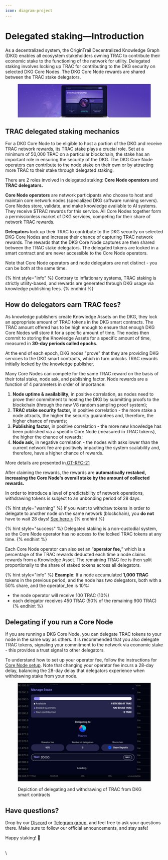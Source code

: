 ```yaml
---
icon: diagram-project
---
```


# Delegated staking—Introduction

As a decentralized system, the OriginTrail Decentralized Knowledge Graph (DKG) enables all ecosystem stakeholders owning TRAC to contribute their economic stake to the functioning of the network for utility. Delegated staking involves locking up TRAC for contributing to the DKG security on selected DKG Core Nodes. The DKG Core Node rewards are shared between the TRAC stake delegators.

<figure><img src="../../.gitbook/assets/Staking updates.png" alt=""><figcaption></figcaption></figure>

## TRAC delegated staking mechanics

For a DKG Core Node to be eligible to host a portion of the DKG and receive TRAC network rewards, its TRAC stake plays a crucial role. Set at a minimum of 50,000 TRAC on a particular blockchain, the stake has an important role in ensuring the security of the DKG. The DKG Core Node operators can contribute to the node stake on their own or by attracting more TRAC to their stake through delegated staking.&#x20;

There are 2 roles involved in delegated staking: **Core Node operators** and **TRAC delegators.**

**Core Node operators** are network participants who choose to host and maintain core network nodes (specialized DKG software running servers). Core Nodes store, validate, and make knowledge available to AI systems. They receive $TRAC rewards for this service. All Core Nodes together form a permissionless market of DKG services, competing for their share of network TRAC rewards.

**Delegators** lock up their TRAC to contribute to the DKG security on selected DKG Core Nodes and increase their chance of capturing TRAC network rewards. The rewards that the DKG Core Node captures are then shared between the TRAC stake delegators. The delegated tokens are locked in a smart contract and are never accessible to the Core Node operators.

Note that Core Node operators and node delegators are not distinct - you can be both at the same time.

{% hint style="info" %}
Contrary to inflationary systems, TRAC staking is strictly utility-based, and rewards are generated through DKG usage via knowledge publishing fees.
{% endhint %}

## How do delegators earn TRAC fees?

As knowledge publishers create Knowledge Assets on the DKG, they lock an appropriate amount of TRAC tokens in the DKG smart contracts. The TRAC amount offered has to be high enough to ensure that enough DKG Core Nodes will store it for a specific amount of time. The nodes then commit to storing the Knowledge Assets for a specific amount of time, measured in **30-day periods called epochs**.

At the end of each epoch, DKG nodes "prove" that they are providing DKG services to the DKG smart contracts, which in turn unlocks TRAC rewards initially locked by the knowledge publisher.&#x20;

Many Core Nodes can compete for the same TRAC reward on the basis of their total stake, node ask, and publishing factor. Node rewards are a function of 4 parameters in order of importance:

1. **Node uptime & availability,** in positive correlation, as nodes need to prove their commitment to hosting the DKG by submitting proofs to the blockchain (through the new V8 random sampling proof system);
2. **TRAC stake security factor,** in positive correlation - the more stake a node attracts, the higher the security guarantees and, therefore, the higher chance of rewards;
3. **Publishing factor,** in positive correlation - the more new knowledge has been published via a specific Core Node (measured in TRAC tokens), the higher the chance of rewards;
4. **Node ask,** in negative correlation - the nodes with asks lower than the current network fee are positively impacting the system scalability and, therefore, have a higher chance of rewards.

More details are presented in[ OT-RFC-21](https://github.com/OriginTrail/OT-RFC-repository/blob/main/RFCs/OT-RFC-21_Collective_Neuro-Symbolic_AI/OT-RFC-21%20Collective%20Neuro-Symbolic%20AI.pdf)

After claiming the rewards, the rewards are **automatically restaked, increasing the Core Node's overall stake by the amount of collected rewards.**

In order to introduce a level of predictability of network operations, withdrawing tokens is subject to an unbonding period of 28 days.



{% hint style="warning" %}
If you want to withdraw tokens in order to delegate to another node on the same network (blockchain), you **do not** have to wait 28 days! [See here >](redelegating-stake.md)&#x20;
{% endhint %}

{% hint style="success" %}
Delegated staking is a non-custodial system, so the Core Node operator has no access to the locked TRAC tokens at any time.
{% endhint %}



Each Core Node operator can also set an “**operator fee,**” which is a percentage of the TRAC rewards deducted each time a node claims rewards from a Knowledge Asset. The remaining TRAC fee is then split proportionally to the share of staked tokens across all delegators.

{% hint style="info" %}
**Example**: If a node accumulated **1,000 TRAC** tokens in the previous period, and the node has two delegators, both with a 50% share, and the operator\_fee is 10%:

* the node operator will receive 100 TRAC (10%)
* each delegator receives 450 TRAC (50% of the remaining 900 TRAC)
{% endhint %}

## Delegating if you run a Core Node

If you are running a DKG Core Node, you can delegate TRAC tokens to your node in the same way as others. It is recommended that you also delegate TRAC tokens, signaling your commitment to the network via economic stake - this provides a trust signal to other delegators.

To understand how to set up your operator fee, follow the instructions for [Core Node setup](../../build-with-dkg/dkg-core-node/). Note that changing your operator fee incurs a 28-day delay, balancing the 28-day delay that delegators experience when withdrawing stake from your node.

<figure><img src="../../.gitbook/assets/image.png" alt=""><figcaption><p>Depiction of delegating and withdrawing of TRAC from DKG smart contracts</p></figcaption></figure>

## **Have questions?**

Drop by our [Discord](https://discord.com/invite/xCaY7hvNwD) or [Telegram group](https://t.me/origintrail), and feel free to ask your questions there. Make sure to follow our official announcements, and stay safe!

Happy staking! 🚀

\
\
